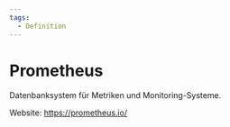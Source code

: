 ```yaml
---
tags:
  - Definition
---
```


# Prometheus

Datenbanksystem für Metriken und Monitoring-Systeme.

Website: <https://prometheus.io/>
